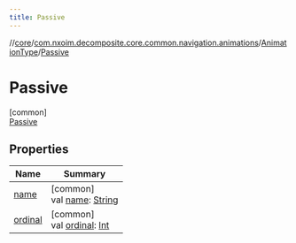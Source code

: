 ```yaml
---
title: Passive
---
```

//[core](../../../../index.html)/[com.nxoim.decomposite.core.common.navigation.animations](../../index.html)/[AnimationType](../index.html)/[Passive](index.html)



# Passive



[common]\
[Passive](index.html)



## Properties


| Name | Summary |
|---|---|
| [name](../-passive-cancelling/index.html#-372974862%2FProperties%2F1241964367) | [common]<br>val [name](../-passive-cancelling/index.html#-372974862%2FProperties%2F1241964367): [String](https://kotlinlang.org/api/latest/jvm/stdlib/kotlin/-string/index.html) |
| [ordinal](../-passive-cancelling/index.html#-739389684%2FProperties%2F1241964367) | [common]<br>val [ordinal](../-passive-cancelling/index.html#-739389684%2FProperties%2F1241964367): [Int](https://kotlinlang.org/api/latest/jvm/stdlib/kotlin/-int/index.html) |

